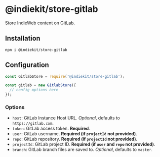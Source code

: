 # @indiekit/store-gitlab

Store IndieWeb content on GitLab.

## Installation

`npm i @indiekit/store-gitlab`

## Configuration

```js
const GitlabStore = require('@indiekit/store-gitlab');

const gitlab = new GitlabStore({
  // config options here
});
```

### Options

* `host`: GitLab Instance Host URL. *Optional*, defaults to `https://gitlab.com`.
* `token`: GitLab access token. **Required**.
* `user`: GitLab username. **Required (if `projectId` not provided)**.
* `repo`: GitLab repository. **Required (if `projectId` not provided)**.
* `projectId`: GitLab project ID. **Required (if `user` and `repo` not provided)**.
* `branch`: GitLab branch files are saved to. *Optional*, defaults to `master`.
